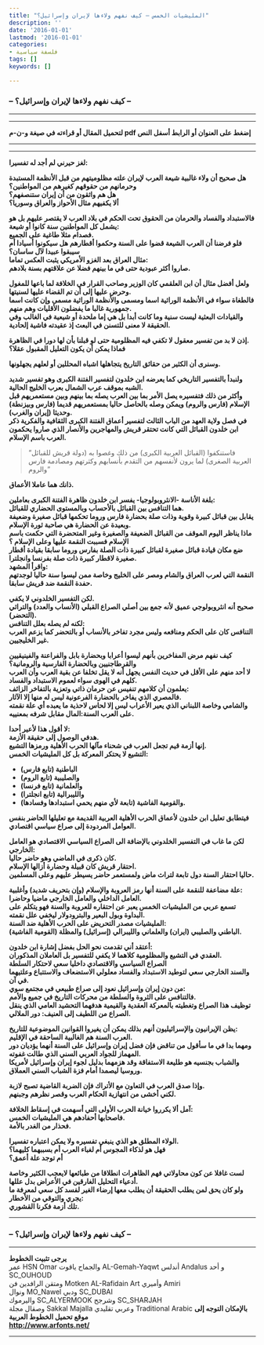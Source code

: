 ```yaml
---
title: "المليشيات الخمس – كيف نفهم ولاءها لإيران وإسرائيل؟"
description: ''
date: '2016-01-01'
lastmod: '2016-01-01'
categories:
- فلسفة سياسية
tags: []
keywords: []

---
```

### **– كيف نفهم ولاءها لإيران وإسرائيل؟ –**

---

---

**لتحميل المقال أو قراءته في صيغة و-ن-م pdf إضغط على العنوان أو الرابط أسفل النص**

---



---

**لغز حيرني لم أجد له تفسيرا:**

**هل صحيح أن ولاء غالبية شيعة العرب لإيران علته مظلوميتهم من قبل الأنظمة المستبدة وحرمانهم من حقوقهم كغيرهم من المواطنين؟  
هل هم واثقون من أن إيران ستنصفهم؟  
ألا يكفيهم مثال الأحواز والعراق وسوريا؟**

**فالاستبداد والفساد والحرمان من الحقوق تحت الحكم في بلاد العرب لا يقتصر عليهم بل هو يشمل كل المواطنين سنة كانوا أو شيعة:  
فصدام مثلا طاغية على الجميع.  
فلو فرضنا أن العرب الشيعة قضوا على السنة وحكموا أقطارهم هل سيكونوا أسيادا أم سيبقوا عبيدا لآل ساسان؟  
مثال العراق بعد الغزو الأمريكي يثبت العكس تماما:  
صاروا أكثر عبودية حتى في ما بينهم فضلا عن علاقتهم بسنة بلادهم.**

**ولعل أفضل مثال أن ابن العلقمي كان الوزير وصاحب القرار في الخلافة لما باعها للمغول وحرض عليها إلى أن تم القضاء عليها لسنيتها.  
فالطغاة سواء في الأنظمة الوراثية اسما ومسمى والأنظمة الوراثية مسمى وإن كانت اسما جمهورية غالبا ما يفضلون الأقليات وهم منهم.  
والقيادات البعثية ليست سنية وما كانت أبدا بل هي إما ملحدة أو شيعية في الغالب وفي الحقيقة لا معنى للتسنن في البعث إذ عقيدته فاشية إلحادية.**

**إذن لا بد من تفسير معقول لا تكفي فيه المظلومية حتى لو قبلنا بأن لها دورا في الظاهرة.  
فماذا يمكن أن يكون التعليل المقبول عقلا؟**

**وسنرى أن الكثير من حقائق التاريخ يتجاهلها اشباه المحللين أو لعلهم يجهلونها.**

**ولنبدأ بالتفسير التاريخي كما يعرضه ابن خلدون لتفسير الفتنة الكبرى وهو تفسير شديد الشبه بموقف عرب الشمال بعرب الخليج الحالية.  
وأكثر من ذلك فتفسيره يصل الأمر بما بين العرب يصله بما بينهم وبين مستعمريهم قبل الإسلام (فارس والروم) ويمكن وصله بالحاصل حاليا بمستعمريهم قديما (فارس وبيزنطة) وحديثا (إيران والغرب).  
في فصل ولاية العهد من الباب الثالث لتفسير أعماق الفتنة الكبرى الثقافية والفكرية ذكر ابن خلدون القبائل التي كانت تحتقر قريش والمهاجرين والأنصار الذي صاروا يحكمون العرب باسم الإسلام.**

> “فاستنكفوا (القبائل العربية الكبرى) من ذلك وغصوا به (دولة قريش للقبائل العربية الصغرى) لما يرون لأنفسهم من التقدم بأنسابهم وكثرتهم ومصادمة فارس والروم”

**ذانك هما عاملا الأعماق.**

**بلغة الأناسة -الانثروبولوجيا- يفسر ابن خلدون ظاهرة الفتنة الكبرى بعاملين:  
هما التنافس بين القبائل بالأحساب وبالمستوى الحضاري للقبائل.  
يقابل بين قبائل كبيرة وقوية وذات صلة بحضارة فارس وروما تحكمها قبائل صغيرة وضعيفة وبعيدة عن الحضارة هي صاحبة ثورة الإسلام.  
ماذا يناظر اليوم الموقف من القبائل الضعيفة والصغيرة وغير المتحضرة التي حكمت باسم الإسلام فسببت النقمة عليها وعلى الإسلام ؟  
ضع مكان قيادة قبائل صغيرة لقبائل كبيرة ذات الصلة بفارس وروما سابقا بقيادة أقطار صغيرة لاقطار كبيرة ذات صلة بفرنسا وانجلترا.  
واقرأ المشهد:  
النقمة التي لعرب العراق والشام ومصر على الخليج وخاصة ممن ليسوا سنة حاليا لوجدتهم حفدة النقمة ضد قريش سابقا.**

**لكن التفسير الخلدوني لا يكفي.  
صحيح أنه انثروبولوجي عميق لأنه جمع بين أصلي الصراع القبلي (الأنساب والعدد) والتراثي (التحضر).  
لكنه لم يصله بعلل التنافس:  
التنافس كان على الحكم ومنافعه وليس مجرد تفاخر بالأنساب أو بالتحضر كما يزعم العرب غير الخليجيين.**

**كيف نفهم مرض المفاخرين بأنهم ليسوا أعرابا وبحضارة بابل والفراعنة والفينيقيين والقرطاجنيين وبالحضارة الفارسية والرومانية؟  
لا أحد منهم على الأقل في حديث النفس يجهل أنه لا يقل تخلفا عن بقية العرب وأن العرب كلهم في الهوى سواء لعموم الاستبداد والفساد.  
يعلمون أن كلامهم تنفيس عن حرمان ذاتي وتعزية بالتفاخر الزائف:  
فالمصري الذي يفاخر بالحضارة الفرعونية ليس له منها إلا الآثار.  
والشامي وخاصة اللبناني الذي يعير الأعراب ليس إلا لحاس لاحذية ما يعبده أي علة نقمته على العرب السنة:المال مقابل شرفه بمعنييه.**

**لا أقول هذا لأعير أحدا:  
هدفي الوصول إلى حقيقة الأزمة.  
إنها أزمة قيم تجعل العرب في شحناء مآلها الحرب الأهلية ورمزها التشيع.  
التشيع لا يحتكر المعركة بل كل المليشيات الخمس:**

* **الباطنية (تابع فارس)**
* **والصليبية (تابع الروم)**
* **والعلمانية (تابع فرنسا)**
* **والليبرالية (تابع انجلترا)**
* **والقومية الفاشية (تابعة لأي منهم يحمي استبدادها وفسادها).**

**فيتطابق تعليل ابن خلدون لأعماق الحرب الأهلية العربية القديمة مع تعليلها الحاضر بنفس العوامل المردودة إلى صراع سياسي اقتصادي.**

**لكن ما غاب في التفسير الخلدوني بالإضافة الى الصراع السياسي الاقتصادي هو العامل الخارجي:  
كان ذكرى في الماضي وهو حاضر حاليا.  
احتقار قريش كان قبيلة وحضارة أزالها الإسلام.  
حاليا احتقار السنة دول تابعة لتراث ماض ولمستعمر حاضر يسيطر عليهم وعلى المسلمين.**

**علة مضاعفة للنقمة على السنة أنها رمز العروبة والإسلام (وإن بتحريف شديد) وأغلبية:  
العامل الداخلي والعامل الخارجي ماضيا وحاضرا.  
تسمع عربي من المليشيات الخمس يعبر عن احتقاره للعروبة والسنة فهو يتكلم على البداوة وبول البعير والبترودولار ليخفي علل نقمته.  
المليشيات مصدر التحريض على الحرب الأهلية ضد السنة:  
الباطني والصليبي (ايران) والعلماني والليبرالي (إسرائيل) والمظلة (القومية الفاشية).**

**أعتقد أني تقدمت نحو الحل بفضل إشارة ابن خلدون:  
العقدي في التشيع والمظلومية كلاهما لا يكفي للتفسير بل العاملان المذكوران.  
الصراع السياسي والاقتصادي داخليا سعي لاحتكار السلطة  
والسند الخارجي سعي لتوطيد الاستبداد والفساد معلولي الاستضعاف والاستتباع وعلتيهما في آن.  
من دون إيران وإسرائيل نعود إلى صراع طبيعي في مجتمع سوي:  
فالتنافس على الثروة والسلطة من محركات التاريخ في جميع والأمم.  
توظيف هذا الصراع وتغطيته بالمعركة العقدية والقيمية هدفهما التحشيد العامي الذي ينقل الصراع من اللطيف إلى العنيف: دور الملالي.**

**يظن الإيرانيون والإسرائيليون أنهم بذلك يمكن أن يغيروا القوانين الموضوعية للتاريخ:  
العرب السنة هم الغالبية الساحقة في الإقليم.  
ومهما بدا في ما سأقول من تناقض فإن فضل إيران وإسرائيل على السنة أنهما يؤديان دور المهماز للجواد العربي السني الذي طالت غفوته.  
والشباب بجنسيه هو طليعة الاستفاقة وقد هزمهما بدليل لجوء إيران وإسرائيل لأمريكا وروسيا ليصمدا أمام فزة الشباب السني العملاق.**

**وإذا صدق العرب في التعاون مع الأتراك فإن الضربة القاضية تصبح لازبة.  
لكني أخشى من انتهازية الحكام العرب وقصر نظرهم وجبنهم.**

**آمل ألا يكرروا خيانة الحرب الأولى التي أسهمت في إسقاط الخلافة:  
فاصحابها أحفادهم هي المليشيات الخمس.  
فحذار من الغدر بالأمة.**

**الولاء المطلق هو الذي ينبغي تفسيره ولا يمكن اعتباره تفسيرا.  
فهل هو لذكاء المجوس أم لغباء العرب أم بسببهما كليهما؟  
أم توجد علة أعمق؟**

**لست غافلا عن كون محاولاتي فهم الظاهرات انطلاقا من طبائعها لايعجب الكثير وخاصة أدعياء التحليل الغارقين في الأعراض بدل عللها.  
ولو كان يحق لمن يطلب الحقيقة أن يطلب معها إرضاء الغير لفسد كل سعي لمعرفة ما يجري والتوقي من الأخطار:  
تلك أزمة فكرنا القشوري.**

---

### **– كيف نفهم ولاءها لإيران وإسرائيل؟ –**

---

**يرجى تثبيت الخطوط**   
 عمر HSN Omar  والجماح ياقوت AL-Gemah-Yaqwt  أندلس Andalus  و أحد SC\_OUHOUD  
 ومتقن الرافدين فن Motken AL-Rafidain Art  وأميري Amiri   
 ونوال MO\_Nawel  ودبي SC\_DUBAI   
 واليرموك SC\_ALYERMOOK  وشرجح SC\_SHARJAH   
 وصقال مجلة Sakkal Majalla وعربي تقليدي Traditional Arabic  **بالإمكان التوجه إلى موقع تحميل الخطوط العربية  
 http://www.arfonts.net/**

---

###